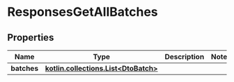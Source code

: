 
# ResponsesGetAllBatches

## Properties
| Name | Type | Description | Notes |
| ------------ | ------------- | ------------- | ------------- |
| **batches** | [**kotlin.collections.List&lt;DtoBatch&gt;**](DtoBatch.md) |  |  |



